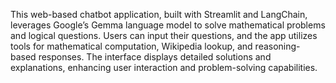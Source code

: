 This web-based chatbot application, built with Streamlit and LangChain, leverages Google’s Gemma language model to solve mathematical problems and logical questions. Users can input their questions, and the app utilizes tools for mathematical computation, Wikipedia lookup, and reasoning-based responses. The interface displays detailed solutions and explanations, enhancing user interaction and problem-solving capabilities.

